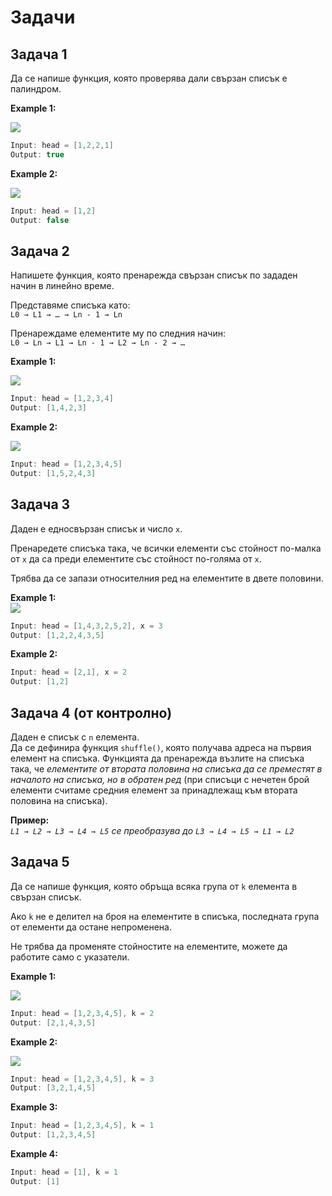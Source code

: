 # Задачи
## Задача 1
Да се напише функция, която проверява дали свързан списък е палиндром.

**Example 1:**      

![](https://assets.leetcode.com/uploads/2021/03/03/pal1linked-list.jpg)
```c++
Input: head = [1,2,2,1]
Output: true
```
**Example 2:**      

![](https://assets.leetcode.com/uploads/2021/03/03/pal2linked-list.jpg)
```c++
Input: head = [1,2]
Output: false
 ```

## Задача 2
Напишете функция, която пренарежда свързан списък по зададен начин в линейно време.

Представяме списъка като:   
`L0 → L1 → … → Ln - 1 → Ln`

Пренареждаме елементите му по следния начин:    
`L0 → Ln → L1 → Ln - 1 → L2 → Ln - 2 → …`

**Example 1:**      

![](https://assets.leetcode.com/uploads/2021/03/04/reorder1linked-list.jpg)
```c++
Input: head = [1,2,3,4]
Output: [1,4,2,3]
```
**Example 2:**      

![](https://assets.leetcode.com/uploads/2021/03/09/reorder2-linked-list.jpg)
```c++
Input: head = [1,2,3,4,5]
Output: [1,5,2,4,3]
 ```

## Задача 3
Даден е едносвързан списък и число `х`.     

Пренаредете списъка така, че всички елементи със стойност по-малка от `х` да са преди елементите със стойност по-голяма от `х`.     

Трябва да се запази относителния ред на елементите в двете половини.

**Example 1:**      
![](https://assets.leetcode.com/uploads/2021/01/04/partition.jpg)
```c++
Input: head = [1,4,3,2,5,2], x = 3
Output: [1,2,2,4,3,5]
```
**Example 2:**      

```c++
Input: head = [2,1], x = 2
Output: [1,2]
 ```

## Задача 4 (от контролно)
Даден е списък с `n` елемента.  
Да се дефинира функция `shuffle()`, която получава адреса на първия елемент на списъка. Функцията да пренарежда възлите на списъка така, че *елементите от втората половина на списъка да се преместят в началото на списъка, но в обратен ред* (при списъци с нечетен брой елементи считаме средния елемент за принадлежащ към втората половина на списъка).  

**Пример:**             
*`L1 → L2 → L3 → L4 → L5` се преобразува до `L3 → L4 → L5 → L1 → L2`*  

## Задача 5
Да се напише функция, която обръща всяка група от `k` елемента в свързан списък.

Ако `k` не е делител на броя на елементите в списъка, последната група от елементи да остане непроменена. 

Не трябва да променяте стойностите на елементите, можете да работите само с указатели.

**Example 1:**      

![](https://assets.leetcode.com/uploads/2020/10/03/reverse_ex1.jpg)
```c++
Input: head = [1,2,3,4,5], k = 2
Output: [2,1,4,3,5]
```
**Example 2:**      

![](https://assets.leetcode.com/uploads/2020/10/03/reverse_ex2.jpg)
```c++
Input: head = [1,2,3,4,5], k = 3
Output: [3,2,1,4,5]
```
**Example 3:**      
```c++
Input: head = [1,2,3,4,5], k = 1
Output: [1,2,3,4,5]
```
**Example 4:**      
```c++
Input: head = [1], k = 1
Output: [1]
 ```